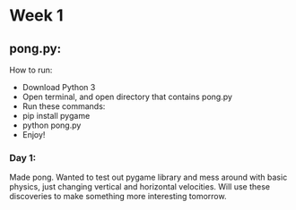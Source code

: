 # Week 1

## pong.py:

How to run:
* Download Python 3
* Open terminal, and open directory that contains pong.py
* Run these commands:
*   pip install pygame
*   python pong.py
* Enjoy!


### Day 1:
Made pong.  Wanted to test out pygame library and mess around with basic physics, just changing vertical and horizontal velocities.  Will use these discoveries to make something more interesting tomorrow.


